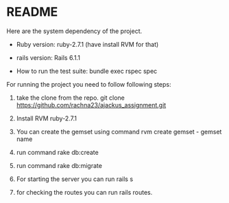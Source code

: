# README

Here are the system dependency of the project.

* Ruby version: ruby-2.7.1 (have install RVM for that)

* rails version: Rails 6.1.1

* How to run the test suite: bundle exec rspec spec

For running the project you need to follow following steps:

1. take the clone from the repo.
git clone https://github.com/rachna23/ajackus_assignment.git

2. Install RVM ruby-2.7.1

3. You can create the gemset using command rvm create gemset - gemset name

4. run command rake db:create

5. run command rake db:migrate

6. For starting the server you can run rails s

7. for checking the routes you can run rails routes.



